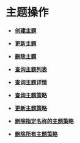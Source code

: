 # 主题操作<a name="smn_api_51000"></a>

-   **[创建主题](创建主题.md)**  

-   **[更新主题](更新主题.md)**  

-   **[删除主题](删除主题.md)**  

-   **[查询主题列表](查询主题列表.md)**  

-   **[查询主题详情](查询主题详情.md)**  

-   **[查询主题策略](查询主题策略.md)**  

-   **[更新主题策略](更新主题策略.md)**  

-   **[删除指定名称的主题策略](删除指定名称的主题策略.md)**  

-   **[删除所有主题策略](删除所有主题策略.md)**  


